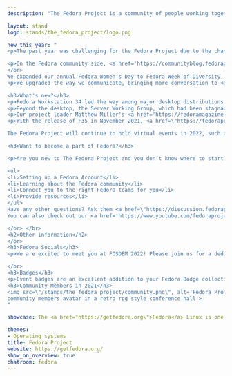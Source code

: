 ```yaml
---
description: "The Fedora Project is a community of people working together to build a free and open source software platform and to collaborate on and share user-focused solutions built on that platform.  The Fedora Project is sponsored by Red Hat, which invests in our infrastructure and resources to encourage collaboration and incubate innovative new technologies.  They are developed in Fedora and produced under a free and open source license from inception, so other free software communities and projects are free to study, adapt, and modify them. Fedora Linux is a Linux-based operating system that provides users with access to the latest free and open source software, in a stable, secure, and easy to manage form."

layout: stand
logo: stands/the_fedora_project/logo.png

new_this_year: "
<p>The past year was challenging for the Fedora Project due to the changes introduced by the COVID-19 outbreak, but we still expertly delivered two releases Fedora Linux 34 and Fedora Linux 35 🎉. Check <a href='https://fedoraproject.org/wiki/Releases/35/ChangeSet'>Fedora Linux 34 ChangeSet</a> & <a href='https://fedoraproject.org/wiki/Releases/36/ChangeSet'>Fedora Linux 35 ChangeSet</a> to see what's new in last 2 releases.</p>

<p>On the Fedora community side, <a href='https://communityblog.fedoraproject.org/nest-with-fedora-2021-recordings-now-available/'>Nest With Fedora</a> brought together over 700 Fedorans—nearly twice the size of Nest 2020. We also had an extremely successful <a href='https://communityblog.fedoraproject.org/fedora-linux-34-release-party-videos-available-now/'>Fedora Linux 34 </a>and <a href='https://communityblog.fedoraproject.org/fedora-linux-35-release-party-recordings-available-now/'>Fedora Linux 35 Release Parties</a>.</br>
</br>
We expanded our annual Fedora Women’s Day to Fedora Week of Diversity, celebrating the rich diversity that makes Fedora a great community. It ran from October 3rd to October 9th and featured <a href='https://youtube.com/playlist?list=PL0x39xti0_66aqmB8GCXpHZOmEiG5NUpt'>a series of interviews</a> with community members telling their Fedora stories. We also started a <a href='https://docs.fedoraproject.org/en-US/diversity-inclusion/resources/resources/'>recommended Resources page</a> in the D&I Team Docs that we will continue to improve upon.</p>
<p>We upgraded the way we communicate, bringing more conversation to <a href='https://discussion.fedoraproject.org/'>Discussion</a> and adding a new <a href='https://chat.fedoraproject.org/'>chat server</a> using the open Matrix protocol. And all of that featured our new logo, <a href='https://www.youtube.com/watch?v=cHE3bgDo5Xg'>introduced last year</a>.</p>

<h3>What's new?</h3>
<p>Fedora Workstation 34 led the way among major desktop distributions by featuring GNOME 40—a significant improvement to the widely-used desktop environment. We also changed the default audio system to PipeWire.</p>
<p>Beyond the desktop, the Server Working Group, which had been stagnant for a while, sprung back to life this year. The team has been busy updating documentation and helping to keep Fedora Server valuable to sysadmins. Fedora CoreOS added the aarch64 architecture this year. And the Cloud Working Group made big improvements to Fedora Cloud by switching the default filesystem to BTRFS and adding hybrid BIOS & UEFI support.</p>
<p>Our project leader Matthew Miller's <a href='https://fedoramagazine.org/looking-back-on-2021-and-ahead-to-an-amazing-new-year/'>'Looking back on 2021 and ahead to an amazing new year'</a> is a good read to catch up briefly of all we have acheived last year.</p>
<p>With the release of F35 in November 2021, <a href=\"https://fedoraproject.org/wiki/Releases/36/ChangeSet\">Fedora Linux 36</a> is now in the making! Do you have any ideas or suggestions for future releases? Join the <a href=\"https://lists.fedoraproject.org/archives/list/devel@lists.fedoraproject.org/\">devel mailing list</a> where development and testing discussion happens.

The Fedora Project will continue to hold virtual events in 2022, such as release parties, virtual team meet ups, and Fedora Week of Diversity. We are excited about how successful our 2020 and 2021 events went, and we are going to continue to improve them this year. The silver lining of being all virtual is we are able to reach a broader audience of Fedorans than ever before. We welcome you to join our Fedora community events: share your own story, listen to what the rest of the community has to say, and meet the faces behind this global project.</p>

<h3>Want to become a part of Fedora?</h3>

<p>Are you new to The Fedora Project and you don’t know where to start? You can start by joining #join on our <a href='https://chat.fedoraproject.org/#/room/#join:fedoraproject.org'>Matrix home server</a>, <a href=\"https://t.me/joinfedora\">@joinfedora on Telegram</a> or <a href='https://web.libera.chat/#fedora-join'>IRC on Libera Chat</a>, where a welcoming group of Fedorans will help/guide you. The <a href=\"https://docs.fedoraproject.org/en-US/fedora-join/\">Fedora Join Special Interest Group</a> is made up of new and old contributors who have a passion for Fedora and helping others get involved. They help you with:</p>

<ul>
<li>Setting up a Fedora Account</li>
<li>Learning about the Fedora community</li>
<li>Connect you to the right Fedora teams for you</li>
<li>Provide resources</li>
</ul>
Have any other questions? Ask them <a href=\"https://discussion.fedoraproject.org/\">here!</a>
You can also check out our <a href='https://www.youtube.com/fedoraproject/playlists'>YouTube Channel</a>.

</br> </br>
<h2>Other information</h2>
</br>
<h3>Fedora Socials</h3>
<p>We are excited to meet you at FOSDEM 2022! Please join us for a dedicated Social Hour at 3PM UTC on both Saturday February 5th & 6th. More info in our chatroom.</p>

</br>
<h3>Badges</h3>
<p>Event badges are an excellent addition to your Fedora Badge collection. Join our Fedora Project Stand chatroom on Element to learn more about Fedora Badges and grab yours today!</p>
<h3>Community Members in 2021</h3>
<img src=\"/stands/the_fedora_project/community.png\", alt='Fedora Project
community members avatar in a retro rpg style conference hall'>
"

showcase: The <a href="https://getfedora.org\">Fedora</a> Linux is one of the most popular Linux distros with a plethora of users who use the Operating System (OS) for their day-to-day tasks. On the virtual booth, you will be able to meet some of the people who are mostly involved with the development of the OS. With the conference being online, the virtual booth will be is made up of developers, testers, and Fedora advocates from around the world who can help answer some of the most common questions and share with the attendees their knowledge.  Additionally, we would love to hear your feedback on the latest advancements of Fedora and more specifically of Fedora Linux 35.

themes:
- Operating systems
title: Fedora Project
website: https://getfedora.org/
show_on_overview: true
chatroom: fedora
---
```

